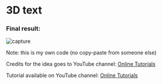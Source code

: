 <h1>3D text</h1>
<h3>Final result:</h3>

![capture](https://user-images.githubusercontent.com/31028022/49144603-7ac6c380-f306-11e8-84b0-0c41c772433b.PNG)


Note: this is my own code (no copy-paste from someone else)

Credits for the idea goes to YouTube channel: <a href="https://www.youtube.com/channel/UCbwXnUipZsLfUckBPsC7Jog"           target="_blank">Online Tutorials</a>

Tutorial available on YouTube channel: <a href="https://www.youtube.com/channel/UCbwXnUipZsLfUckBPsC7Jog"           target="_blank">Online Tutorials</a>
